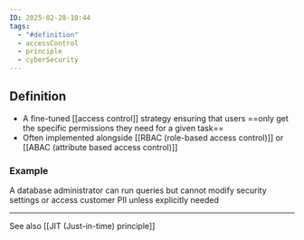 ```yaml
---
ID: 2025-02-28-10:44
tags:
  - "#definition"
  - accessControl
  - principle
  - cyberSecurity
---
```

## Definition

- A fine-tuned [[access control]] strategy ensuring that users ==only get the specific permissions they need for a given task==
- Often implemented alongside [[RBAC (role-based access control)]] or [[ABAC (attribute based access control)]]

### Example

A database administrator can run queries but cannot modify security settings or access customer PII unless explicitly needed

---

See also [[JIT (Just-in-time) principle]]